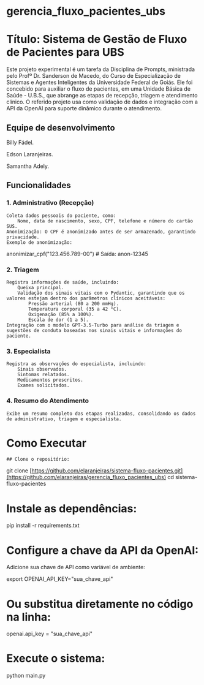 # gerencia_fluxo_pacientes_ubs

# Título: Sistema de Gestão de Fluxo de Pacientes para UBS

Este projeto experimental é um tarefa da Disciplina de Prompts, ministrada pelo Profº Dr. Sanderson de Macedo, do Curso de Especialização de Sistemas e Agentes Inteligentes da Universidade Federal de Goiás. 
Ele foi concebido para auxiliar o fluxo de pacientes, em uma Unidade Básica de Saúde - U.B.S., que abrange as etapas de recepção, triagem e atendimento clínico.
O referido projeto usa como validação de dados e integração com a API da OpenAI para suporte dinâmico durante o atendimento.

## Equipe de desenvolvimento
   Billy Fádel.
   
   Edson Laranjeiras.
   
   Samantha Adely.

## Funcionalidades
### 1. Administrativo (Recepção)

    Coleta dados pessoais do paciente, como:
        Nome, data de nascimento, sexo, CPF, telefone e número do cartão SUS.
    Anonimização: O CPF é anonimizado antes de ser armazenado, garantindo privacidade.
    Exemplo de anonimização:

anonimizar_cpf("123.456.789-00")  # Saída: anon-12345

### 2. Triagem

    Registra informações de saúde, incluindo:
        Queixa principal.
        Validação dos sinais vitais com o Pydantic, garantindo que os valores estejam dentro dos parâmetros clínicos aceitáveis:
            Pressão arterial (80 a 200 mmHg).
            Temperatura corporal (35 a 42 °C).
            Oxigenação (85% a 100%).
            Escala de dor (1 a 5).
    Integração com o modelo GPT-3.5-Turbo para análise da triagem e sugestões de conduta baseadas nos sinais vitais e informações do paciente.

### 3. Especialista

    Registra as observações do especialista, incluindo:
        Sinais observados.
        Sintomas relatados.
        Medicamentos prescritos.
        Exames solicitados.

### 4. Resumo do Atendimento

    Exibe um resumo completo das etapas realizadas, consolidando os dados de administrativo, triagem e especialista.


# Como Executar

    ## Clone o repositório:

git clone [https://github.com/elaranjeiras/sistema-fluxo-pacientes.git](https://github.com/elaranjeiras/gerencia_fluxo_pacientes_ubs)
cd sistema-fluxo-pacientes

# Instale as dependências:

pip install -r requirements.txt

# Configure a chave da API da OpenAI:

Adicione sua chave de API como variável de ambiente:

export OPENAI_API_KEY="sua_chave_api"

# Ou substitua diretamente no código na linha:

openai.api_key = "sua_chave_api"

# Execute o sistema:

python main.py
